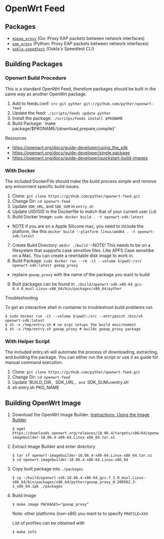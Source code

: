 # OpenWrt Feed
## Packages

* [`goeap_proxy`](https://github.com/pyther/goeap_proxy) (Go: Proxy EAP packets between network interfaces)
* [`eap_proxy`](https://github.com/jaysoffian/eap_proxy) (Python: Proxy EAP packets between network interfaces)
* [`ookla-speedtest`](https://www.speedtest.net/apps/cli) (Ookla's Speedtest CLI)

## Building Packages
### Openwrt Build Procedure
This is a standard OpenWrt Feed, therefore packages should be built in the same way as another OpenWrt package.

1. Add to feeds.conf: `src-git pyther git://github.com/pyther/openwrt-feed`
2. Update the feed: `./scripts/feeds update pyther`
3. Install the package: `./scritps/feeds install $PKGNAME`
4. Build Package: `make package/$PKGNAME/{download,prepare,compile}' 

Resources
- https://openwrt.org/docs/guide-developer/using_the_sdk
- https://openwrt.org/docs/guide-developer/single.package
- https://openwrt.org/docs/guide-developer/quickstart-build-images

### With Docker
The included DockerFile should make the build process simple and remove any enivorment specific build issues.

1. Clone: `git clone https://github.com/pyther/openwrt-feed.git`
2. Change Dir: `cd openwrt-feed`
3. Update `SDK_URL`, and `SDK_SUM` in `entry.sh`
4. Update UID/GID in the Dockerfile to match that of your current user (`id`)
5. Build Docker Image: `sudo docker build . -t openwrt-sdk:latest`
  - NOTE if you are on a Apple Silicone mac, you need to include the platform, like this `docker build --platform linux/amd64 . -t openwrt-sdk:latest`
7. Create Build Directory: `mkdir ./build` --NOTE! This needs to be on a filesystem that supports case sensitive files. Like APFS Case sensitibe on a Mac. You can create a rewritable disk image to work in. 
8. Build Package: `sudo docker run --rm -it --volume $(pwd):/src openwrt-sdk:latest goeap_proxy`
  - replace `goeap_proxy` with the name of the package you want to build
9. Built packages can be found in `./build/openwrt-sdk-x86-64_gcc-8.4.0_musl.Linux-x86_64/bin/packages/x86_64/pyther`

Troubleshooting

To get an interactive shell in container to troubleshoot build problems run
```
$ sudo docker run -it --volume $(pwd):/src --entrypoint /bin/sh openwrt-sdk:latest
$ sh -x /tmp/entry.sh # no args setups the build envirnoment
$ sh -x /tmp/entry.sh goeap_proxy # builds goeap_proxy package
```


### With Helper Script
The included entry.sh will automate the process of downloading, extracting, and
building the package. You can either run the script or use it as guide for
manual command execution.

1. Clone: `git clone https://github.com/pyther/openwrt-feed.git`
2. Change Dir: `cd openwrt-feed`
3. Update 'BUILD_DIR`, `SDK_URL`, and `SDK_SUM` in `entry.sh`
4. sh entry.sh PKG_NAME

## Building OpenWrt Image

1. Download the OpenWrt Image Builder: [Instructions: Using the Image Builder](https://openwrt.org/docs/guide-user/additional-software/imagebuilder)
    ```
    $ wget https://downloads.openwrt.org/releases/18.06.4/targets/x86/64/openwrt-imagebuilder-18.06.4-x86-64.Linux-x86_64.tar.xz
    ```

2. Extract Image Builder and enter directory
    ```
    $ tar xf openwrt-imagebuilder-18.06.4-x86-64.Linux-x86_64.tar.xz
    $ cd openwrt-imagebuilder-18.06.4-x86-64.Linux-x86_64
    ```

3. Copy built package into `./packages`
    ```
    $ cp ~/build/openwrt-sdk-18.06.4-x86-64_gcc-7.3.0_musl.Linux-x86_64/bin/packages/x86_64/pyther/goeap_proxy_0.200502.3-1_x86_64.ipk ./packages
    ```

4. Build Image
    ```
    $ make image PACKAGES="goeap_proxy"
    ```

    Note: other platforms (non-x86) you mant to to specify `PROFILE=XXX`

    List of profiles can be obtained with
    ```
    $ make info
    ```

